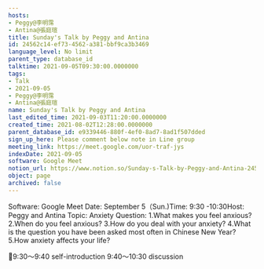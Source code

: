 ```yaml
---
hosts:
- Peggy@李明霈
- Antina@張庭瑄
title: Sunday's Talk by Peggy and Antina
id: 24562c14-ef73-4562-a381-bbf9ca3b3469
language_level: No limit
parent_type: database_id
talktime: 2021-09-05T09:30:00.0000000
tags:
- Talk
- 2021-09-05
- Peggy@李明霈
- Antina@張庭瑄
name: Sunday's Talk by Peggy and Antina
last_edited_time: 2021-09-03T11:20:00.0000000
created_time: 2021-08-02T12:28:00.0000000
parent_database_id: e9339446-880f-4ef0-8ad7-8ad1f507dded
sign_up_here: Please comment below note in Line group
meeting_link: https://meet.google.com/uor-traf-jys
indexDate: 2021-09-05
software: Google Meet
notion_url: https://www.notion.so/Sunday-s-Talk-by-Peggy-and-Antina-24562c14ef734562a381bbf9ca3b3469
object: page
archived: false
---
```


Software: Google Meet
Date: September 5（Sun.)Time: 9:30 -10:30Host: Peggy and Antina Topic: Anxiety
Question:
 1.What makes you feel anxious?2.When do you feel anxious?
3.How do you deal with your anxiety?
4.What is the question you have been asked most often in Chinese New Year?
5.How anxiety affects your life?

📅9:30～9:40 self-introduction 9:40～10:30 discussion





